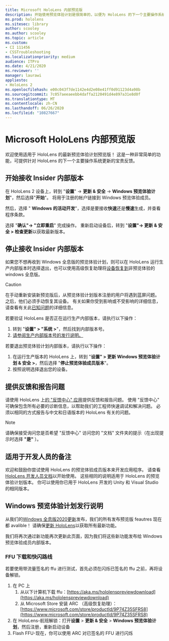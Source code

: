 ```yaml
---
title: Microsoft HoloLens 内部预览版
description: 开始使用预览体验计划是很简单的，以便为 HoloLens 的下一个主要操作系统更新提供有价值的反馈。
ms.prod: hololens
ms.sitesec: library
author: scooley
ms.author: scooley
ms.topic: article
ms.custom:
- CI 111456
- CSSTroubleshooting
ms.localizationpriority: medium
audience: ITPro
ms.date: 4/21/2020
ms.reviewer: ''
manager: laurawi
appliesto:
- HoloLens 2
ms.openlocfilehash: e00c043f7de1142e4d2e08e41ff0d91123d4a98b
ms.sourcegitcommit: 7c057aeeaeebb4daffa2120491d4e897a31e8d0f
ms.translationtype: MT
ms.contentlocale: zh-CN
ms.lasthandoff: 06/26/2020
ms.locfileid: "10827667"
---
```

# Microsoft HoloLens 内部预览版

欢迎使用适用于 HoloLens 的最新预览体验计划预览版！  这是一种非常简单的功能，可提供针对 HoloLens 的下一个主要操作系统更新的宝贵反馈。

## 开始接收 Insider 内部版本

在 HoloLens 2 设备上，转到 "**设置**"  ->  **更新 & 安全**  ->  **Windows 预览体验计划**"，然后选择"**开始**"。 将用于注册的帐户链接到 Windows 预览体验成员。

然后，选择 " **Windows 的活动开发**"，选择是要接收**快速**还是**慢速**生成，并查看程序条款。

选择 "**确认"-> "立即重启**" 完成操作。 重新启动设备后，转到 "**设置"-> 更新 & 安全 > 检查更新**以获取最新版本。

## 停止接收 Insider 内部版本

如果您不想再收到 Windows 全息版的预览体验计划，则可以在 HoloLens 运行生产内部版本时选择退出，也可以使用高级恢复助理将[设备恢复到](hololens-recovery.md)非预览体验的 windows 全息版。

> [!CAUTION]
> 在手动重新安装新预览版后，从预览体验计划版本注册的用户将遇到蓝屏问题。 之后，他们必须手动恢复其设备。 有关如果你受到影响或不受影响的详细信息，请查看有关此[已知问题](https://docs.microsoft.com/hololens/hololens-known-issues?source=docs#blue-screen-is-shown-after-unenrolling-from-insider-preview-builds-on-a-device-reflashed-with-a-insider-build)的详细信息。

若要验证 HoloLens 是否正在运行生产内部版本，请执行以下操作：

1. 转到 "**设置" > "系统 >**"，然后找到内部版本号。
1. [请参阅生产内部版本号的发行说明。](hololens-release-notes.md)

若要退出预览体验计划内部版本，请执行以下操作：

1. 在运行生产版本的 HoloLens 上，转到 "**设置" > 更新 Windows 预览体验计划 & 安全 >**，然后选择 "**停止预览体验成员版本**"。
1. 按照说明选择退出您的设备。



## 提供反馈和报告问题

请使用 HoloLens 上[的 "反馈中心" 应用](hololens-feedback.md)提供反馈和报告问题。 使用 "反馈中心" 可确保包含所有必要的诊断信息，以帮助我们的工程师快速调试和解决问题。  必须以相同的方式报告与中文和日语版本的 HoloLens 有关的问题。

> [!NOTE]
> 请确保接受询问您是否希望 "反馈中心" 访问您的 "文档" 文件夹的提示（在出现提示时选择 **"是"** ）。

## 适用于开发人员的备注

欢迎和鼓励你尝试使用 HoloLens 的预览体验成员版本来开发应用程序。  请查看[HoloLens 开发人员文档](https://developer.microsoft.com/windows/mixed-reality/development)以开始使用。 这些相同的说明适用于 HoloLens 的预览体验计划版本。  你可以使用你已用于 HoloLens 开发的 Unity 和 Visual Studio 的相同版本。


## Windows 预览体验计划发行说明

从我们的[Windows 全息版2020更新](hololens-release-notes.md)发布，我们的所有发布预览版 feautres 现在都 avalible！ 请确保[更新 HoloLens](hololens-update-hololens.md)以获取所有最新功能。  

我们将再次通过新功能再次更新此页面，因为我们将这些新功能发布给 Windows 预览体验成员内部版本。 

### FFU 下载和快闪路线
若要使用带流量签名的 ffu 进行测试，首先必须在闪烁已签名的 ffu 之前，再将设备解锁。
1. 在 PC 上
    1. 从以下计算机下载 ffu：[https://aka.ms/hololenspreviewdownload](https://aka.ms/hololenspreviewdownload)
    1. 从 Microsoft Store 安装 ARC （高级恢复助理）：[https://www.microsoft.com/store/productId/9P74Z35SFRS8](https://www.microsoft.com/store/productId/9P74Z35SFRS8) 
1. 在 HoloLens-航班解锁：打开**设置**  >  **更新 & 安全**  >  **Windows 预览体验计划**，然后注册，重新启动设备
1. Flash FFU-现在，你可以使用 ARC 对已签名的 FFU 进行闪烁 
